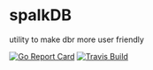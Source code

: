 # spalkDB
utility to make dbr more user friendly

[![Go Report Card](https://goreportcard.com/badge/github.com/spalkLtd/spalkdb)](https://goreportcard.com/badge/github.com/spalkLtd/spalkdb)
[![Travis Build](https://travis-ci.com/SpalkLtd/spalkDB.svg?branch=master)](https://travis-ci.com/SpalkLtd/spalkDB.svg?branch=master)